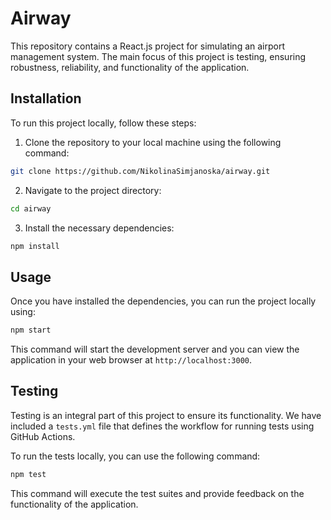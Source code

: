 # Airway

This repository contains a React.js project for simulating an airport management system. The main focus of this project is testing, ensuring robustness, reliability, and functionality of the application.

## Installation

To run this project locally, follow these steps:

1. Clone the repository to your local machine using the following command:

```bash
git clone https://github.com/NikolinaSimjanoska/airway.git
```

2. Navigate to the project directory:

```bash
cd airway
```

3. Install the necessary dependencies:

```bash
npm install
```

## Usage

Once you have installed the dependencies, you can run the project locally using:

```bash
npm start
```

This command will start the development server and you can view the application in your web browser at `http://localhost:3000`.

## Testing

Testing is an integral part of this project to ensure its functionality. We have included a `tests.yml` file that defines the workflow for running tests using GitHub Actions.

To run the tests locally, you can use the following command:

```bash
npm test
```

This command will execute the test suites and provide feedback on the functionality of the application.

